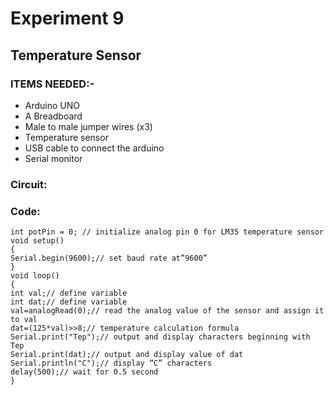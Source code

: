 # Experiment 9
## Temperature Sensor
### __ITEMS NEEDED:-__
* Arduino UNO
* A Breadboard
* Male to male jumper wires (x3)
* Temperature sensor
* USB cable to connect the arduino
* Serial monitor

### Circuit:








### Code:

 ```
int potPin = 0; // initialize analog pin 0 for LM35 temperature sensor 
void setup() 
{
Serial.begin(9600);// set baud rate at”9600” 
}
void loop() 
{ 
int val;// define variable 
int dat;// define variable 
val=analogRead(0);// read the analog value of the sensor and assign it to val 
dat=(125*val)>>8;// temperature calculation formula 
Serial.print("Tep");// output and display characters beginning with Tep 
Serial.print(dat);// output and display value of dat 
Serial.println("C");// display “C” characters 
delay(500);// wait for 0.5 second 
}



```
